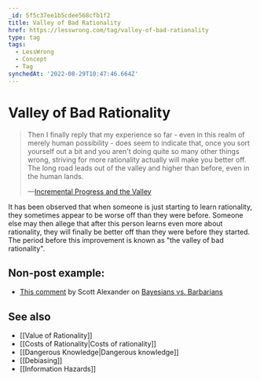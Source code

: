 ```yaml
---
_id: 5f5c37ee1b5cdee568cfb1f2
title: Valley of Bad Rationality
href: https://lesswrong.com/tag/valley-of-bad-rationality
type: tag
tags:
  - LessWrong
  - Concept
  - Tag
synchedAt: '2022-08-29T10:47:46.664Z'
---
```

# Valley of Bad Rationality

> Then I finally reply that my experience so far - even in this realm of merely human possibility - does seem to indicate that, once you sort yourself out a bit and you aren't doing quite so many other things wrong, striving for more rationality actually will make you better off. The long road leads out of the valley and higher than before, even in the human lands.
> 
> —[Incremental Progress and the Valley](http://lesswrong.com/lw/7k/incremental_progress_and_the_valley/)

It has been observed that when someone is just starting to learn rationality, they sometimes appear to be worse off than they were before. Someone else may then allege that after this person learns even more about rationality, they will finally be better off than they were before they started. The period before this improvement is known as "the valley of bad rationality".

Non-post example:
-----------------

*   [This comment](http://lesswrong.com/lw/5f/bayesians_vs_barbarians/7hr) by Scott Alexander on [Bayesians vs. Barbarians](http://lesswrong.com/lw/5f/bayesians_vs_barbarians/)

See also
--------

*   [[Value of Rationality]]
*   [[Costs of Rationality|Costs of rationality]]
*   [[Dangerous Knowledge|Dangerous knowledge]]
*   [[Debiasing]]
*   [[Information Hazards]]